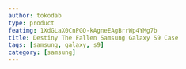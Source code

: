 ```yaml
---
author: tokodab
type: product
featimg: 1XdGLaX0CnPGO-kAgneEAgBrrWp4YMg7b
title: Destiny The Fallen Samsung Galaxy S9 Case
tags: [samsung, galaxy, s9]
category: [samsung]
---
```

